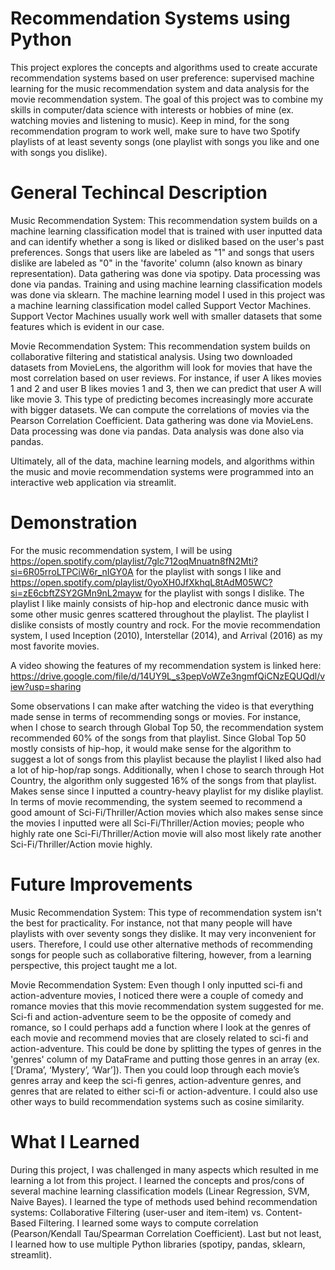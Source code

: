 # Recommendation Systems using Python
This project explores the concepts and algorithms used to create accurate recommendation systems based on user preference: supervised machine learning for the music recommendation system and data analysis for the movie recommendation system. The goal of this project was to combine my skills in computer/data science with interests or hobbies of mine (ex. watching movies and listening to music). Keep in mind, for the song recommendation program to work well, make sure to have two Spotify playlists of at least seventy songs (one playlist with songs you like and one with songs you dislike).

# General Techincal Description
Music Recommendation System: 
This recommendation system builds on a machine learning classification model that is trained with user inputted data and can identify whether a song is liked or disliked based on the user's past preferences. Songs that users like are labeled as "1" and songs that users dislike are labeled as "0" in the 'favorite' column (also known as binary representation). Data gathering was done via spotipy. Data processing was done via pandas. Training and using machine learning classification models was done via sklearn. The machine learning model I used in this project was a machine learning classification model called Support Vector Machines. Support Vector Machines usually work well with smaller datasets that some features which is evident in our case. 

Movie Recommendation System: 
This recommendation system builds on collaborative filtering and statistical analysis. Using two downloaded datasets from MovieLens, the algorithm will look for movies that have the most correlation based on user reviews. For instance, if user A likes movies 1 and 2 and user B likes movies 1 and 3, then we can predict that user A will like movie 3. This type of predicting becomes increasingly more accurate with bigger datasets. We can compute the correlations of movies via the Pearson Correlation Coefficient. Data gathering was done via MovieLens. Data processing was done via pandas. Data analysis was done also via pandas.

Ultimately, all of the data, machine learning models, and algorithms within the music and movie recommendation systems were programmed into an interactive web application via streamlit. 

# Demonstration
For the music recommendation system, I will be using https://open.spotify.com/playlist/7glc712oqMnuatn8fN2Mti?si=6R05rroLTPCiW6r_nIGY0A for the playlist with songs I like and https://open.spotify.com/playlist/0yoXH0JfXkhqL8tAdM05WC?si=zE6cbftZSY2GMn9nL2mayw for the playlist with songs I dislike. The playlist I like mainly consists of hip-hop and electronic dance music with some other music genres scattered throughout the playlist. The playlist I dislike consists of mostly country and rock. For the movie recommendation system, I used Inception (2010), Interstellar (2014), and Arrival (2016) as my most favorite movies. 

A video showing the features of my recommendation system is linked here: https://drive.google.com/file/d/14UY9L_s3pepVoWZe3ngmfQiCNzEQUQdl/view?usp=sharing

Some observations I can make after watching the video is that everything made sense in terms of recommending songs or movies. For instance, when I chose to search through Global Top 50, the recommendation system recommended 60% of the songs from that playlist. Since Global Top 50 mostly consists of hip-hop, it would make sense for the algorithm to suggest a lot of songs from this playlist because the playlist I liked also had a lot of hip-hop/rap songs. Additionally, when I chose to search through Hot Country, the algorithm only suggested 16% of the songs from that playlist. Makes sense since I inputted a country-heavy playlist for my dislike playlist. In terms of movie recommending, the system seemed to recommend a good amount of Sci-Fi/Thriller/Action movies which also makes sense since the movies I inputted were all Sci-Fi/Thriller/Action movies; people who highly rate one Sci-Fi/Thriller/Action movie will also most likely rate another Sci-Fi/Thriller/Action movie highly. 

# Future Improvements
Music Recommendation System: 
This type of recommendation system isn't the best for practicality. For instance, not that many people will have playlists with over seventy songs they dislike. It may very inconvenient for users. Therefore, I could use other alternative methods of recommending songs for people such as collaborative filtering, however, from a learning perspective, this project taught me a lot. 

Movie Recommendation System: 
Even though I only inputted sci-fi and action-adventure movies, I noticed there were a couple of comedy and romance movies that this movie recommendation system suggested for me. Sci-fi and action-adventure seem to be the opposite of comedy and romance, so I could perhaps add a function where I look at the genres of each movie and recommend movies that are closely related to sci-fi and action-adventure. This could be done by splitting the types of genres in the 'genres' column of my DataFrame and putting those genres in an array (ex. [‘Drama’, ‘Mystery’, ‘War’]). Then you could loop through each movie’s genres array and keep the sci-fi genres, action-adventure genres, and genres that are related to either sci-fi or action-adventure. I could also use other ways to build recommendation systems such as cosine similarity. 

# What I Learned
During this project, I was challenged in many aspects which resulted in me learning a lot from this project. I learned the concepts and pros/cons of several machine learning classification models (Linear Regression, SVM, Naive Bayes). I learned the type of methods used behind recommendation systems: Collaborative Filtering (user-user and item-item) vs. Content-Based Filtering. I learned some ways to compute correlation (Pearson/Kendall Tau/Spearman Correlation Coefficient). Last but not least, I learned how to use multiple Python libraries (spotipy, pandas, sklearn, streamlit).
